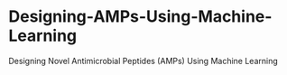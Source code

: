 # Designing-AMPs-Using-Machine-Learning
Designing Novel Antimicrobial Peptides (AMPs) Using Machine Learning
